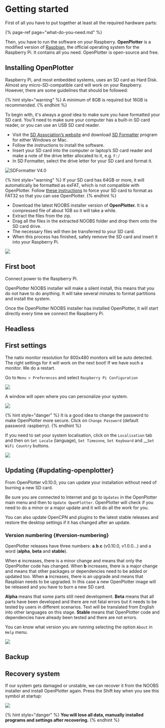 # Getting started

First of all you have to put together at least all the required hardware parts:

{% page-ref page="what-do-you-need.md" %}

Then, you have to run the software on your Raspberry. **OpenPlotter** is a modified version of [Raspbian](https://www.raspbian.org/), the official operating system for the Raspberry Pi. It contains all you need. OpenPlotter is open-source and free.

## Installing OpenPlotter

Raspberry Pi, and most embedded systems, uses an SD card as Hard Disk. Almost any micro-SD-compatible card will work on your Raspberry. However, there are some guidelines that should be followed:

{% hint style="warning" %}
A minimum of 8GB is required but 16GB is recommended.
{% endhint %}

To begin with, it's always a good idea to make sure you have formatted your SD card. You'll need to make sure your computer has a built-in SD card reader, or you can use an USB SD card reader.

* Visit the [SD Association’s website](http://www.sdcard.org//) and download [SD Formatter](https://www.sdcard.org/downloads/formatter_4/index.html) program for either Windows or Mac.
* Follow the instructions to install the software.
* Insert your SD card into the computer or laptop’s SD card reader and make a note of the drive letter allocated to it, e.g. `F:/`
* In SD Formatter, select the drive letter for your SD card and format it.

![SDFormatter V4.0](.gitbook/assets/sd-formatter.jpg)

{% hint style="warning" %}
If your SD card has 64GB or more, it will automatically be formatted as exFAT, which is not compatible with OpenPlotter. Follow [these instructions](https://www.raspberrypi.org/documentation/installation/sdxc_formatting.md) to force your SD card to format as FAT32 so that you can use OpenPlotter.
{% endhint %}

* Download the latest NOOBS installer version of **OpenPlotter.** It is a compressed file of about 1GB so it will take a while. 
* Extract the files from the zip.
* Drag all the files in the extracted NOOBS folder and drop them onto the SD card drive.
* The necessary files will then be transferred to your SD card.
* When this process has finished, safely remove the SD card and insert it into your Raspberry Pi.

![](.gitbook/assets/boot1.png)

## First boot

Connect power to the Raspberry Pi.

OpenPlotter NOOBS installer will make a silent install, this means that you do not have to do anything. It will take several minutes to format partitions and install the system.

Once the OpenPlotter NOOBS installer has installed OpenPlotter, it will start directly every time we connect the Raspberry Pi.

## H**eadless**

## First settings

The nativ monitor resolution for 800x480 monitors will be auto detected. The right settings for it will work on the next boot! If we have such a monitor. We do a restart.

Go to `Menu > Preferences` and select `Raspberry Pi Configuration`

![](.gitbook/assets/rpisetup1.jpg)

A window will open where you can personalize your system. 

![](.gitbook/assets/rpisetup3.jpg)

{% hint style="danger" %}
It is a good idea to change the password to make OpenPlotter more secure. Click on `Change Password` \(default password: raspberry\).
{% endhint %}

If you need to set your system localisation, click on the `Localisation` tab and then on `Set Locale` \(language\), `Set Timezone`_,_ `Set Keyboard` and __`Set WiFi Country` buttons.

![](.gitbook/assets/rpisetup2.jpg)

## Updating {#updating-openplotter}

From OpenPlotter  v0.10.0, you can update your installation without need of burning a new SD card.

Be sure you are connected to Internet and go to `Updates` in the OpenPlotter main menu and then to `Update OpenPlotter`. OpenPlotter will check if you need to do a minor or a major update and it will do all the work for you.

You can also update OpenCPN and plugins to the latest stable releases and restore the desktop settings if it has changed after an update.

### Version numbering {#version-numbering}

OpenPlotter releases have three numbers: **a**.**b**.**c** \(v0.10.0, v1.0.0...\) and a word \(**alpha**, **beta** and **stable**\).

When **c** increases, there is a minor change and means that only the OpenPlotter code has changed. When **b** increases, there is a major change and means that other packages or dependencies need to be added or updated too. When **a** increases, there is an upgrade and means that Raspbian needs to be upgraded. In this case a new OpenPlotter image will be released and you have to burn a new SD card.

**Alpha** means that some parts still need development. **Beta** means that all parts have been developed and there are not fatal errors but it needs to be tested by users in different scenarios. Text will be translated from English into other languages on this stage. **Stable** means that OpenPlotter code and dependencies have already been tested and there are not errors.

You can know what version you are running selecting the option `About` in `Help` menu.

![](.gitbook/assets/about.png)

## Backup

## Recovery system

If our system gets damaged or unstable, we can recover it from the NOOBS installer and install OpenPlotter again. Press the Shift key when you see this symbol at startup:

![](.gitbook/assets/recovery.png)

{% hint style="danger" %}
**You will lose all data, manually installed programs and settings after recovering.**
{% endhint %}

